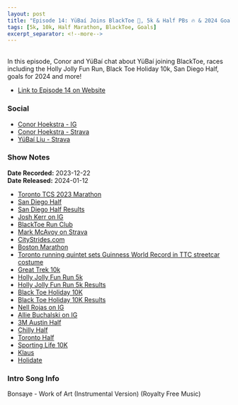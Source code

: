 ```yaml
---
layout: post
title: "Episode 14: YüBaí Joins BlackToe 🥳, 5k & Half PBs 🔥 & 2024 Goals 🎯"
tags: [5k, 10k, Half Marathon, BlackToe, Goals]
excerpt_separator: <!--more-->
---
```


<div id="buzzsprout-player-14301250"></div><script src="https://www.buzzsprout.com/2138032/14301250-episode-14-yubai-joins-blacktoe-5k-half-pbs-2024-goals.js?container_id=buzzsprout-player-14301250&player=small" type="text/javascript" charset="utf-8"></script>

<br>In this episode, Conor and YüBaí chat about YüBaí joining BlackToe, races including the Holly Jolly Fun Run, Black Toe Holiday 10k, San Diego Half, goals for 2024 and more!
 
<!--more-->

* [Link to Episode 14 on Website](https://runforthefunofit.com/2024/01/12/Episode-14.html)

### Social
 
* [Conor Hoekstra - IG](https://www.instagram.com/conorhoekstra/)
* [Conor Hoekstra - Strava](https://www.strava.com/athletes/59373430)
* [YüBaí Liu - Strava](https://www.strava.com/athletes/102365031)

### Show Notes
 
**Date Recorded:** 2023-12-22 <br>
**Date Released:** 2024-01-12

* [Toronto TCS 2023 Marathon](https://www.torontowaterfrontmarathon.com/)
* [San Diego Half](https://sandiegoholidayhalf.com/)
* [San Diego Half Results](https://www.athlinks.com/event/374702/results/Event/1067333/Course/2422243/Results)
* [Josh Kerr on IG](https://www.instagram.com/joshhkerr/)
* [BlackToe Run Club](https://www.blacktoerunning.com)
* [Mark McAvoy on Strava](https://www.strava.com/athletes/29685149)
* [CityStrides.com](https://citystrides.com/)
* [Boston Marathon](https://www.baa.org/races/boston-marathon)
* [Toronto running quintet sets Guinness World Record in TTC streetcar costume](https://runningmagazine.ca/the-scene/toronto-running-quintet-sets-guinness-world-record-in-ttc-streetcar-costume/)
* [Great Trek 10k](https://www.greattrek.ca/10km/)
* [Holly Jolly Fun Run 5k](https://thesantaclausparade.com/holly-jolly-fun-run/)
* [Holly Jolly Fun Run 5k Results](https://results.raceroster.com/v2/en-CA/results/qc2qr7ea2xn6wzff/results)
* [Black Toe Holiday 10K](https://www.blacktoerunning.com/pages/blacktoe-holiday-10)
* [Black Toe Holiday 10K Results](https://results.raceroster.com/v2/en-CA/results/mvc52u2zrfc4gbf2/results?_gl=1*186g7s6*_ga*MjgyNjA2MDY5LjE2MjM3Nzk5MTk.*_ga_1WPZ1G08ZN*MTcwMTU1MzQzMS4xLjEuMTcwMTU1MzgzMS41OS4wLjA.)
* [Nell Rojas on IG](https://www.instagram.com/nell_rojas_running/?hl=en)
* [Allie Buchalski on IG](https://www.instagram.com/abuchalski/?hl=en)
* [3M Austin Half](https://downhilltodowntown.com/)
* [Chilly Half](https://www.chillyhalfmarathon.ca/site-chilly/Chilly_Half.html)
* [Toronto Half](http://www.torontomarathon.com/races/half-marathon/)
* [Sporting Life 10K](https://sportinglife10k.ca/)
* [Klaus](https://en.wikipedia.org/wiki/Klaus_(film))
* [Holidate](https://en.wikipedia.org/wiki/Holidate)

### Intro Song Info
 
Bonsaye - Work of Art (Instrumental Version) (Royalty Free Music)
